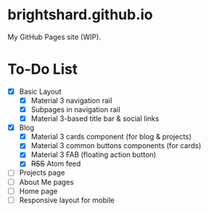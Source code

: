# brightshard.github.io
My GitHub Pages site (WIP).

# To-Do List
- [x] Basic Layout
  - [x] Material 3 navigation rail
  - [x] Subpages in navigation rail
  - [x] Material 3-based title bar & social links
- [x] Blog
  - [x] Material 3 cards component (for blog & projects)
  - [x] Material 3 common buttons components (for cards)
  - [x] Material 3 FAB (floating action button)
  - [x] ~~RSS~~ Atom feed
- [ ] Projects page
- [ ] About Me pages
- [ ] Home page
- [ ] Responsive layout for mobile
